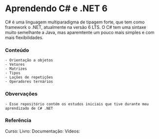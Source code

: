 # Aprendendo C# e .NET 6
C# é uma linguagem multiparadigma de tipagem forte, que tem como framework o .NET, atualmente na versão 6 LTS. O C# tem uma sintaxe muito semelhante a Java, mas aparemtente um pouco mais simples e com mais flexibilidades.

### Conteúdo
    - Orientação a objetos
    - Vetores
    - Matrizes
    - Tipos
    - Lações de repetições
    - Operadores ternários

### Obvervações
    - Esse repositório contém os estudos iniciais que tive durante meu aprendizado de C# .NET
    
### Referência
Curso:
Livro:
Documentação:
Vídeos:
